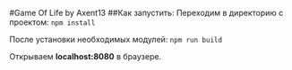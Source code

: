 #Game Of Life by Axent13
##Как запустить:
Переходим в директорию с проектом:
`npm install`

После установки необходимых модулей:
`npm run build`

Открываем **localhost:8080** в браузере.
